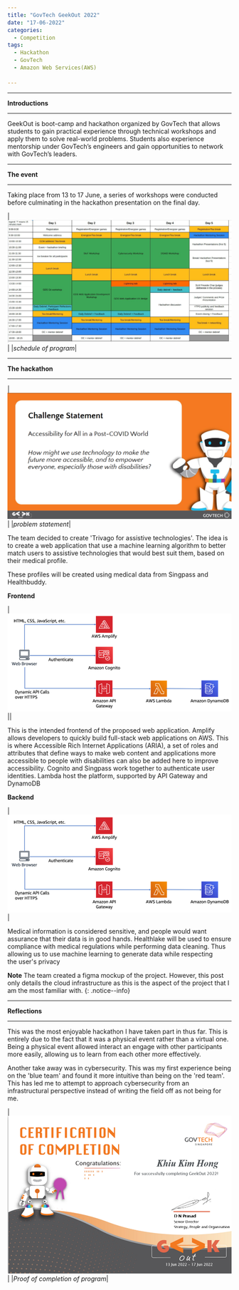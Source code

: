 ```yaml
---
title: "GovTech GeekOut 2022"
date: "17-06-2022"
categories:
  - Competition
tags:
  - Hackathon
  - GovTech
  - Amazon Web Services(AWS)

---
```


***

<strong>Introductions</strong>

***

GeekOut is boot-camp and hackathon organized by GovTech that allows students to gain practical experience through technical workshops and apply them to solve real-world problems. Students also experience mentorship under GovTech’s engineers and gain opportunities to network with GovTech’s leaders.

***

<strong>The event</strong>

***

Taking place from 13 to 17 June, a series of workshops were conducted before culminating in the hackathon presentation on the final day.

|![schedule](/assets/images/Hackathon-GovTech-GeekOut-2022/schedule.png)|
|<em>schedule of program</em>|


***

<strong>The hackathon</strong>

***

|![problem statement](/assets/images/Hackathon-GovTech-GeekOut-2022/Problem.png)|
|<em>problem statement</em>|

The team decided to create 'Trivago for assistive technologies'. The idea is to create a web application that use a machine learning algorithm to better match users to assistive technologies that would best suit them, based on their medical profile.

These profiles will be created using medical data from Singpass and Healthbuddy.

<strong>Frontend</strong>

|![Frontend](/assets/images/Hackathon-GovTech-GeekOut-2022/Frontend.png)||

This is the intended frontend of the proposed web application. Amplify allows developers to quickly build full-stack web applications on AWS. This is where Accessible Rich Internet Applications (ARIA), a set of roles and attributes that define ways to make web content and applications more accessible to people with disabilities can also be added here to improve accessibility. Cognito and Singpass work together to authenticate user identities. Lambda host the platform, supported by API Gateway and DynamoDB

<strong>Backend</strong>

|![Frontend](/assets/images/Hackathon-GovTech-GeekOut-2022/Frontend.png)|

Medical information is considered sensitive, and people would want assurance that their data is in good hands. Healthlake will be used to ensure compliance with medical regulations while performing data cleaning. Thus allowing us to use machine learning to generate data while respecting the user's privacy

**Note** The team created a figma mockup of the project. However, this post only details the cloud infrastructure as this is the aspect of the project that I am the most familiar with.
{: .notice--info}

***

<strong>Reflections</strong>

***

This was the most enjoyable hackathon I have taken part in thus far. This is entirely due to the fact that it was a physical event rather than a virtual one. Being a physical event allowed interact an engage with other participants more easily, allowing us to learn from each other more effectively.

Another take away was in cybersecurity. This was my first experience being on the 'blue team' and found it more intuitive than being on the 'red team'. This has led me to attempt to approach cybersecurity from an infrastructural perspective instead of writing the field off as not being for me. 

|![proof](/assets/images/Hackathon-GovTech-GeekOut-2022/KhiuKimHong_GeekOutCert.png)|
|<em>Proof of completion of program</em>|